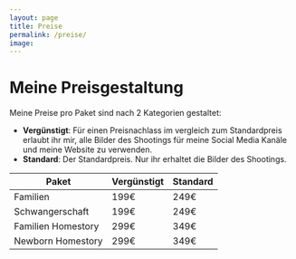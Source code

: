 ```yaml
---
layout: page
title: Preise
permalink: /preise/
image:
---
```


# Meine Preisgestaltung

Meine Preise pro Paket sind nach 2 Kategorien gestaltet:

- **Vergünstigt**: Für einen Preisnachlass im vergleich zum Standardpreis erlaubt ihr mir, alle Bilder des Shootings für meine Social Media Kanäle und meine Website zu verwenden.
- **Standard**: Der Standardpreis. Nur ihr erhaltet die Bilder des Shootings.



| Paket | Vergünstigt | Standard |
| --- | --- | --- |
| Familien | 199€ | 249€ |
| Schwangerschaft | 199€ | 249€ |
| Familien Homestory | 299€ | 349€ |
| Newborn Homestory | 299€ | 349€ |